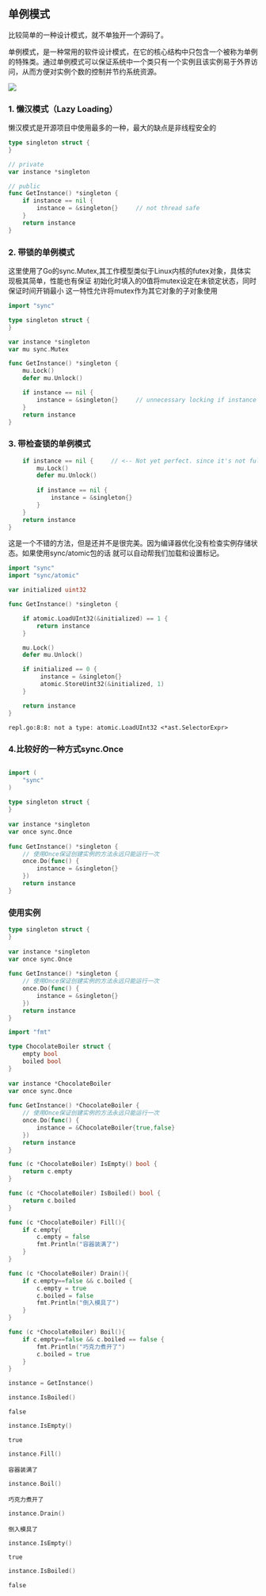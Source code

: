 

## 单例模式

比较简单的一种设计模式，就不单独开一个源码了。

单例模式，是一种常用的软件设计模式，在它的核心结构中只包含一个被称为单例的特殊类。通过单例模式可以保证系统中一个类只有一个实例且该实例易于外界访问，从而方便对实例个数的控制并节约系统资源。

![](http://www.liuanqihappybirthday.top/uploads/big/1ff50b132393b08c8d5fe7e1c3931a2d.jpg)




### 1. 懒汉模式（Lazy Loading）

懒汉模式是开源项目中使用最多的一种，最大的缺点是非线程安全的



```go
type singleton struct {
}

// private
var instance *singleton

// public
func GetInstance() *singleton {
    if instance == nil {
        instance = &singleton{}     // not thread safe
    }
    return instance
}
```


### 2. 带锁的单例模式


这里使用了Go的sync.Mutex,其工作模型类似于Linux内核的futex对象，具体实现极其简单，性能也有保证
 初始化时填入的0值将mutex设定在未锁定状态，同时保证时间开销最小
 这一特性允许将mutex作为其它对象的子对象使用


```go
import "sync"

type singleton struct {
}

var instance *singleton
var mu sync.Mutex

func GetInstance() *singleton {
    mu.Lock()
    defer mu.Unlock()

    if instance == nil {
        instance = &singleton{}     // unnecessary locking if instance already created
    }
    return instance
}
```


### 3. 带检查锁的单例模式



```go
    if instance == nil {     // <-- Not yet perfect. since it's not fully atomic
        mu.Lock()
        defer mu.Unlock()
 
        if instance == nil {
            instance = &singleton{}
        }
    }
    return instance
}
```

这是一个不错的方法，但是还并不是很完美。因为编译器优化没有检查实例存储状态。如果使用sync/atomic包的话 就可以自动帮我们加载和设置标记。


```go
import "sync"
import "sync/atomic"

var initialized uint32

func GetInstance() *singleton {

    if atomic.LoadUInt32(&initialized) == 1 {
        return instance
    }

    mu.Lock()
    defer mu.Unlock()

    if initialized == 0 {
         instance = &singleton{}
         atomic.StoreUint32(&initialized, 1)
    }

    return instance
}
```


    repl.go:8:8: not a type: atomic.LoadUInt32 <*ast.SelectorExpr>


### 4.比较好的一种方式sync.Once



```go

import (
    "sync"
)
 
type singleton struct {
}
 
var instance *singleton
var once sync.Once
 
func GetInstance() *singleton {
    // 使用Once保证创建实例的方法永远只能运行一次
    once.Do(func() {
        instance = &singleton{}
    })
    return instance
}

```

### 使用实例


```go
type singleton struct {
}
 
var instance *singleton
var once sync.Once
 
func GetInstance() *singleton {
    // 使用Once保证创建实例的方法永远只能运行一次
    once.Do(func() {
        instance = &singleton{}
    })
    return instance
}
```


```go
import "fmt"

type ChocolateBoiler struct {
    empty bool
    boiled bool
}
 
var instance *ChocolateBoiler
var once sync.Once
 
func GetInstance() *ChocolateBoiler {
    // 使用Once保证创建实例的方法永远只能运行一次
    once.Do(func() {
        instance = &ChocolateBoiler{true,false}
    })
    return instance
}

func (c *ChocolateBoiler) IsEmpty() bool {
    return c.empty
}

func (c *ChocolateBoiler) IsBoiled() bool {
    return c.boiled
}

func (c *ChocolateBoiler) Fill(){
    if c.empty{
        c.empty = false
        fmt.Println("容器装满了")
    }
}

func (c *ChocolateBoiler) Drain(){
    if c.empty==false && c.boiled {
        c.empty = true
        c.boiled = false
        fmt.Println("倒入模具了")
    }
}

func (c *ChocolateBoiler) Boil(){
    if c.empty==false && c.boiled == false {
        fmt.Println("巧克力煮开了")
        c.boiled = true
    }
}
```


```go
instance = GetInstance()
```


```go
instance.IsBoiled()
```




    false




```go
instance.IsEmpty()
```




    true




```go
instance.Fill()
```

    容器装满了



```go
instance.Boil()
```

    巧克力煮开了



```go
instance.Drain()
```

    倒入模具了



```go
instance.IsEmpty()
```




    true




```go
instance.IsBoiled()
```




    false




```go

```
